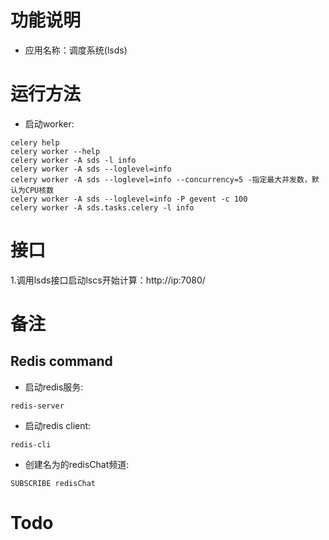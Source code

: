# 功能说明
- 应用名称：调度系统(lsds)


# 运行方法
- 启动worker:
```
celery help
celery worker --help
celery worker -A sds -l info
celery worker -A sds --loglevel=info
celery worker -A sds --loglevel=info --concurrency=5 -指定最大并发数，默认为CPU核数
celery worker -A sds --loglevel=info -P gevent -c 100
celery worker -A sds.tasks.celery -l info
```
# 接口
1.调用lsds接口启动lscs开始计算：http://ip:7080/<taskid>


# 备注
## Redis command
- 启动redis服务:
```
redis-server
```
- 启动redis client:
```
redis-cli
```
- 创建名为的redisChat频道:
```
SUBSCRIBE redisChat
```

##

# Todo